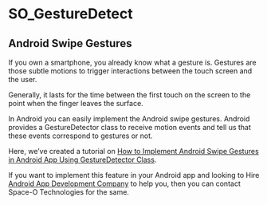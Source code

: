 # SO_GestureDetect

## Android Swipe Gestures ##

If you own a smartphone, you already know what a gesture is. Gestures are those subtle motions to trigger interactions between the touch screen and the user.

Generally, it lasts for the time between the first touch on the screen to the point when the finger leaves the surface.

In Android you can easily implement the Android swipe gestures. Android provides a GestureDetector class to receive motion events and tell us that these events correspond to gestures or not.

Here, we’ve created a tutorial on [How to Implement Android Swipe Gestures in Android App Using GestureDetector Class](https://www.spaceotechnologies.com/android-swipe-gestures-tutorial/).

If you want to implement this feature in your Android app and looking to Hire [Android App Development Company](http://www.spaceotechnologies.com/android-app-development/) to help you, then you can contact Space-O Technologies for the same.
